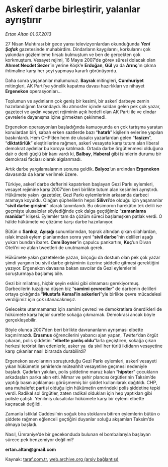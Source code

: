 # Askerî darbe birleştirir, yalanlar ayrıştırır

*Ertan Altan 01.07.2013*

<div class="yazi"><p>27 Nisan Muhtırası bir gece yarısı televizyonlardan okunduğunda <b><i>Yeni Şafak</i></b> gazetesinde muhabirdim. Dindarların kaygılarını, korkularını çok yakından gözlemleme fırsatı bulmuştum ve ben de gerçekten çok korkmuştum. Vesayet rejimi, 16 Mayıs 2007’de görev süresi dolacak olan <b>Ahmet Necdet Sezer</b>’in yerine Köşk’e <b>Erdoğan</b>, <b>Gül</b> ya da <b>Arınç</b>’ın çıkma ihtimaline karşı her şeyi yapmaya kararlı görünüyordu. </p>
<p>Daha sonra yaşananlar malumunuz. <b>Bayrak</b> mitingleri, <b>Cumhuriyet</b> mitingleri, AK Parti’ye yönelik kapatma davası hazırlıkları ve nihayet <b>Ergenekon</b> operasyonları...</p>
<p>Toplumun ve aydınların çok geniş bir kesimi, bir askerî darbeye zemin hazırlandığının farkındaydı. Bu atmosfer içinde soldan gelen pek çok yazar, gazeteci ve aydın vesayet rejiminin açık hedefi olan AK Parti ile ve dindar çevrelerle dayanışma içine girmekten çekinmedi.</p>
<p>Ergenekon operasyonları başladığında kamuoyunda en çok tartışma yaratan konulardan biri, sabah erken saatlerde bazı “<b>hatırlı</b>” kişilerin evlerine yapılan baskınlardı. Hem CHP’den hem de ulusalcı yazarlardan gelen “<b>faşizm</b>”, “<b>diktatörlük</b>” eleştirilerine rağmen, askerî vesayete karşı tutum alan liberal demokrat aydınlar bu koroya katılmadı. Ortada darbe örgütlenmesi olduğuna dair o denli güçlü bir kanı vardı ki, <b>Balbay</b>, <b>Haberal</b> gibi isimlerin durumu bir demokrasi faciası olarak algılanmadı.</p>
<p>Artık darbe yargılamalarının sonuna geldik. <b>Balyoz</b>’un ardından <b>Ergenekon</b> davasında da karar verilmek üzere. </p>
<p>Türkiye, askerî darbe defterini kapatırken başlayan Gezi Parkı eylemleri, vesayet rejimine karşı 2007’den beri birlikte tutum alan kesimleri ayrıştırdı. Hükümete yakın  gazeteler, Gezi Parkı eylemlerinin arkasında darbeci aramaya koyuldu. Olağan şüphelilerin hepsi <b>Silivri</b>’de olduğu için yaşananlar “<b>sivil darbe girişimi</b>” olarak tanımlandı. Bu oksimoron harekâtın tek delili ise geçmişte ulusalcılar söylediğinde çok dalga geçtiğimiz “<b>zamanlama manidar</b>” klişesi. Eylemler tam da çözüm süreci başlamışken patlak verdi. O hâlde hükümete ve çözüme karşı darbe hazırlanıyor. </p>
<p>Bütün o <b>Sarıkız</b>, <b>Ayışığı</b> sunumlarından, toprak altından çıkan silahlardan, ıslak imzalı eylem planlarından sonra yeni “<b>sivil darbe</b>”nin delilleri aşağı yukarı bundan ibaret. <b>Cem Boyner</b>’in çapulcu pankartını, <b>Koç</b>’un Divan Oteli’ni ve atılan tweetleri de unutmamak gerek. </p>
<p>Hükümete yakın gazetelerde yazan, birçoğu da dostum olan pek çok yazar şimdi yargının bu sivil darbe girişiminin üzerine şiddetle gitmesi gerektiğini yazıyor. Ergenekon davasına bakan savcılar da Gezi eylemlerini soruşturmaya başlamış bile. </p>
<p>Gezi bir milatmış, hiçbir şeyin eskisi gibi olmaması gerekiyormuş. Darbecilerin tuzağına düşen biz “<b>samimi çevreciler</b>” de darbenin delilleri ortaya çıktığında “<b>Mustafa Kemal’in askerleri</b>”yle birlikte çevre mücadelesi verdiğimiz için çok utanacakmışız.</p>
<p>Gelecekte utanmamamız için samimi çevreci ve demokratlara önerdikleri de hükümete karşı hiçbir surette sokağa çıkmamak. Demokrasi ancak böyle gerçekleşebilir.</p>
<p>Böyle olunca 2007’den beri birlikte davrananların ayrışması elbette kaçınılmazdı. <b>Erasmus</b> öğrencilerini yabancı ajan yapan, <i>Twitter</i>’dan örgüt çıkaran, polis şiddetini “<b>elbette yanlış oldu</b>”larla geçiştiren, sokağa çıkan herkesi terörist ilan edenlerle, asker ya  da sivil her türlü iktidarın vesayetine karşı çıkanlar nasıl birarada durabilirdi? </p>
<p>Ergenekon savcılarının soruşturduğu Gezi Parkı eylemleri, askerî vesayeti yıkan hükümetin şehirlerde müteahhit vesayetine geçmesi nedeniyle başladı. Çadırları yakılan, polis şiddetine maruz kalan “<b>hipster</b>” çocukların arkadaşları parka akın etti. Mimar ve şehir plancısı örgütlerinin Taksim’de yaptığı basın açıklaması görüşmemiş bir şiddet kullanılarak dağıtıldı. CHP, ana muhalefet partisi olduğu için hükümetin emrindeki polis şiddetine tepki verdi. Radikal sol örgütler, zaten radikal oldukları için hep yaptıkları gibi polisle çatıştı. Yenilmiş ulusalcılar hükümete karşı bir eylemi elbette kaçıracak değildi. </p>
<p>Zamanla İstiklal Caddesi’nin soğuk bira stoklarını bitiren eylemlerin bütün o şiddete rağmen eğlenceli geçtiğini duyanlar soluğu akşamları Taksim’de almaya başladı. </p>
<p>Nasıl, Ümraniye’de bir gecekonduda bulunan el bombalarıyla başlayan sürece pek benzemiyor değil mi?</p>
<p><b>ertan.altan@gmail.com</b></p>
</div>

Kaynak: [taraf.com.tr](http://www.taraf.com.tr:80/ertan-altan/makale-askeri-darbe-birlestirir-yalanlar-ayristirir.htm), [web.archive.org (arşiv bağlantısı)](http://web.archive.org/web/20130703044906/http://www.taraf.com.tr:80/ertan-altan/makale-askeri-darbe-birlestirir-yalanlar-ayristirir.htm)

